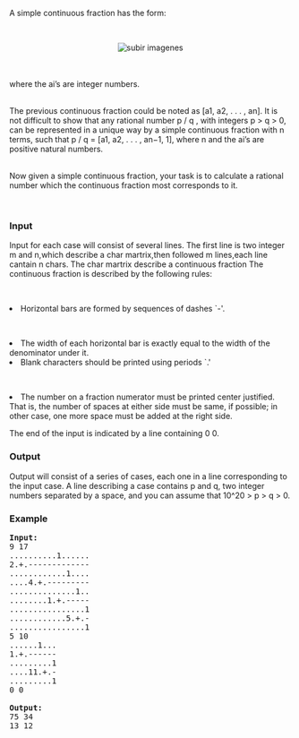 <p>A simple continuous fraction has the form:
</p><p><br>
</p><center><img src="/content/steinersp:cfrac.jpg" alt="subir imagenes" border="0"></center>

<p><br><br>where the ai’s are integer numbers.

</p><p><br>The previous continuous fraction could be noted as [a1, a2, . . . , an]. It is not difficult to show that any rational number p / q , with integers p &gt; q &gt; 0, can be represented in a unique way by a simple continuous fraction with n terms, such that p / q = [a1, a2, . . . , an−1, 1], where n and the ai’s are positive natural numbers.

</p><p><br>Now given a simple continuous fraction, your task is to calculate a rational number which the continuous fraction most corresponds to it. 

</p><p><br>
</p><h3>Input</h3>
<p>Input for each case will consist of several lines. The first line is two integer m and n,which describe a char martrix,then followed m lines,each line cantain n chars.
The char martrix describe a continuous fraction The continuous fraction is described by the following rules:

</p><p><br>
</p><li>Horizontal bars are formed by sequences of dashes `-'.

<p>
<br></p></li><li>The width of each horizontal bar is exactly equal to the width of the denominator under it.
<br></li><li>Blank characters should be printed using periods `.'

<p>
<br></p></li><li>The number on a fraction numerator must be printed center justified. That is, the number of spaces at either side must be same, if possible; in other case, one more space must be added at the right side.
<p></p>

<p>The end of the input is indicated by a line containing 0 0. </p>

<h3>Output</h3>
<p>Output will consist of a series of cases, each one in a line corresponding to the input case. A line describing a case contains p and q, two integer numbers separated by a space, and you can assume that 10^20 &gt; p &gt; q &gt; 0. 

</p><h3>Example</h3>

<pre><b>Input:</b>
9 17
..........1......
2.+.-------------
............1....
....4.+.---------
..............1..
........1.+.-----
................1
............5.+.-
................1
5 10
......1...
1.+.------
.........1
....11.+.-
.........1
0 0

<b>Output:</b>
75 34
13 12
</pre>

</li>
